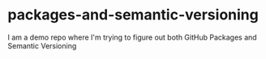 # packages-and-semantic-versioning
I am a demo repo where I'm trying to figure out both GitHub Packages and Semantic Versioning
